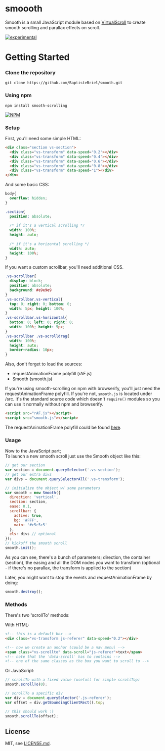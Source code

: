 # smoooth
Smooth is a small JavaScript module based on [VirtualScroll](http://www.everyday3d.com/blog/index.php/2014/08/18/smooth-scrolling-with-virtualscroll/) to create smooth scrolling and parallax effects on scroll.

[![experimental](http://badges.github.io/stability-badges/dist/experimental.svg)](http://github.com/badges/stability-badges)

# Getting Started

### Clone the repository

`git clone https://github.com/BaptisteBriel/smooth.git`

### Using npm

`npm install smooth-scrolling`

[![NPM](https://nodei.co/npm/smooth-scrolling.png)](https://www.npmjs.com/package/smooth-scrolling)

### Setup

First, you'll need some simple HTML:

```html
<div class="section vs-section">
  <div class="vs-transform" data-speed="0.2"></div>
  <div class="vs-transform" data-speed="0.4"></div>
  <div class="vs-transform" data-speed="0.6"></div>
  <div class="vs-transform" data-speed="0.8"></div>
  <div class="vs-transform" data-speed="1"></div>
</div>
```

And some basic CSS:

```css
body{
  overflow: hidden;
}

.section{
  position: absolute;
  
  /* if it's a vertical scrolling */
  width: 100%; 
  height: auto;
  
  /* if it's a horizontal scrolling */
  width: auto; 
  height: 100%;
}
```

If you want a custom scrollbar, you'll need additional CSS.

```css
.vs-scrollbar{
  display: block;
  position: absolute;
  background: #e9e9e9
}
.vs-scrollbar.vs-vertical{
  top: 0; right: 0; bottom: 0;
  width: 5px; height: 100%;
}
.vs-scrollbar.vs-horizontal{
  bottom: 0; left: 0; right: 0;
  width: 100%; height: 5px;
}
.vs-scrollbar .vs-scrolldrag{
  width: 100%;
  height: auto;
  border-radius: 10px;
}
```

Also, don't forget to load the sources:
- requestAnimationFrame polyfill (rAF.js)
- Smooth (smooth.js)

If you're using smooth-scrolling on npm with browserify, you'll just need the requestAnimationFrame polyfill.
If you're not, `smooth.js` is located under /src. It's the standard source code which doesn't `require()` modules so you can use it normally without npm and browserify.

```html
<script src="rAF.js"></script>
<script src="smooth.js"></script>
```

The requestAnimationFrame polyfill could be found [here](http://www.paulirish.com/2011/requestanimationframe-for-smart-animating/).

### Usage

Now to the JavaScript part;  
To launch a new smooth scroll just use the Smooth object like this:

```javascript
// get our section
var section = document.querySelector('.vs-section');
// get our extra divs
var divs = document.querySelectorAll('.vs-transform');

// initialize the object w/ some parameters
var smooth = new Smooth({
  direction: 'vertical',
  section: section,
  ease: 0.1,
  scrollbar: { 
    active: true,
    bg: '#FFF',
    main: '#c5c5c5'
  },
  els: divs // optional
});
// kickoff the smooth scroll
smooth.init();
```

As you can see, there's a bunch of parameters; direction, the container (section), the easing and all the DOM nodes you want to transform (optional - if there's no parallax, the transform is applied to the section)

Later, you might want to stop the events and requestAnimationFrame by doing:

```javascript
smooth.destroy();
```

### Methods

There's two 'scrollTo' methods:  

With HTML:  

```html
<!-- this is a default box -->
<div class="vs-transform js-referer" data-speed="0.2"></div>

<!-- now we create an anchor (could be a nav menu) -->
<span class="vs-scrollto" data-scroll="js-referer">text</span>
<!-- note that the 'data-scroll' has to contains -->
<!-- one of the same classes as the box you want to scroll to -->
```

Or JavaScript:  

```javascript
// scrollTo with a fixed value (usefull for simple scrollTop)
smooth.scrollTo(0);

// scrollTo a specific div
var div = document.querySelector('.js-referer');
var offset = div.getBoundingClientRect().top;

// this should work :)
smooth.scrollTo(offset);
```

## License

MIT, see [LICENSE.md](https://github.com/BaptisteBriel/smooth/blob/master/LICENSE).
